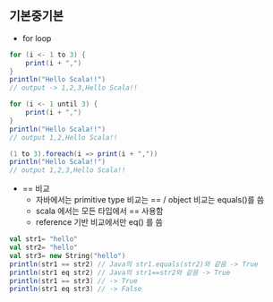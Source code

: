 ## 기본중기본
* for loop
```scala
for (i <- 1 to 3) {
    print(i + ",")
}
println("Hello Scala!!")
// output -> 1,2,3,Hello Scala!!

for (i <- 1 until 3) {
    print(i + ",")
}
println("Hello Scala!!")
// output 1,2,Hello Scala!!

(1 to 3).foreach(i => print(i + ","))
println("Hello Scala!!")
// output 1,2,3,Hello Scala!!
```
* == 비교
	* 자바에서는 primitive type 비교는 == / object 비교는 equals()를 씀
	* scala 에서는 모든 타입에서 == 사용함
	* reference 기반 비교에서만 eq() 를 씀
```scala
val str1= "hello"
val str2= "hello"
val str3= new String("hello")
println(str1 == str2) // Java의 str1.equals(str2)와 같음 -> True
println(str1 eq str2) // Java의 str1==str2와 같음 -> True
println(str1 == str3) // -> True
println(str1 eq str3) // -> False
```

